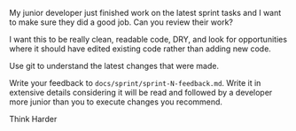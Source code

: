My junior developer just finished work on the latest sprint tasks and I want to make sure they did a good job. Can you review their work?

I want this to be really clean, readable code, DRY, and look for opportunities where it should have edited existing code rather than adding new code.

Use git to understand the latest changes that were made.

Write your feedback to `docs/sprint/sprint-N-feedback.md`. Write it in extensive details considering it will be read and followed by a developer more junior than you to execute changes you recommend.

Think Harder